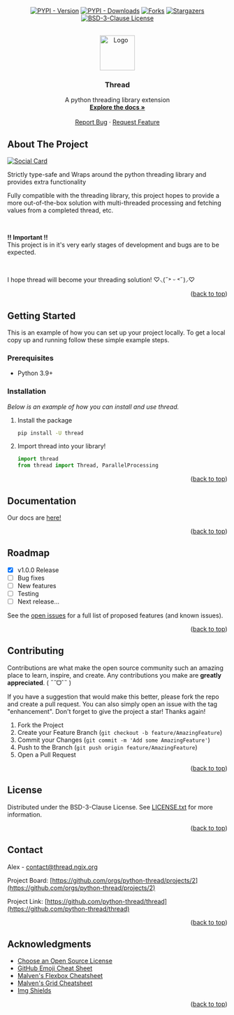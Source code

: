<a name="readme-top"></a>



<!-- PROJECT SHIELDS -->
<div align="center">

  <a href="[pypi-url]">[![PYPI - Version][version-shield]][pypi-url]</a>
  <a href="[pypi-url]">[![PYPI - Downloads][downloads-shield]][pypi-url]</a>
  <a href="[forks-url]">[![Forks][forks-shield]][forks-url]</a>
  <a href="[stars-url]">[![Stargazers][stars-shield]][stars-url]</a>
  <a href="[license-url]">[![BSD-3-Clause License][license-shield]][license-url]</a>

</div>

<!-- PROJECT LOGO -->
<br />
<div align="center">
  <a href="https://github.com/python-thread/thread">
    <img src="https://thread.ngjx.org/favicon.svg" alt="Logo" width="80" height="80">
  </a>

  <h3 align="center">Thread</h3>

  <p align="center">
    A python threading library extension
    <br />
    <a href="https://thread.ngjx.org"><strong>Explore the docs »</strong></a>
    <br />
    <br />
    <a href="https://github.com/python-thread/thread/issues">Report Bug</a>
    ·
    <a href="https://github.com/python-thread/thread/issues">Request Feature</a>
  </p>
</div>



<!-- ABOUT THE PROJECT -->
## About The Project

[![Social Card][socialcard]](https://thread.ngjx.org)

Strictly type-safe and Wraps around the python threading library and provides extra functionality

Fully compatible with the threading library, this project hopes to provide a more out-of-the-box solution with multi-threaded processing and fetching values from a completed thread, etc.

<br />

**!! Important !!**<br />
This project is in it's very early stages of development and bugs are to be expected.

<br />

I hope thread will become your threading solution! ♡⸜(˶˃ ᵕ ˂˶)⸝♡

<p align="right">(<a href="#readme-top">back to top</a>)</p>



<!-- GETTING STARTED -->
## Getting Started

This is an example of how you can set up your project locally.
To get a local copy up and running follow these simple example steps.

### Prerequisites

* Python 3.9+

### Installation

_Below is an example of how you can install and use thread._

1. Install the package
   ```sh
   pip install -U thread
   ```
2. Import thread into your library!
   ```py
   import thread
   from thread import Thread, ParallelProcessing
   ```

<p align="right">(<a href="#readme-top">back to top</a>)</p>



<!-- DOCS -->
## Documentation

Our docs are [here!](https://thread.ngjx.org)

<p align="right">(<a href="#readme-top">back to top</a>)</p>



<!-- ROADMAP -->
## Roadmap

- [x] v1.0.0 Release
- [ ] Bug fixes
- [ ] New features
- [ ] Testing
- [ ] Next release...

See the [open issues](https://github.com/python-thread/thread/issues) for a full list of proposed features (and known issues).

<p align="right">(<a href="#readme-top">back to top</a>)</p>



<!-- CONTRIBUTING -->
## Contributing

Contributions are what make the open source community such an amazing place to learn, inspire, and create. Any contributions you make are **greatly appreciated**. ( ˶ˆᗜˆ˵ )

If you have a suggestion that would make this better, please fork the repo and create a pull request. You can also simply open an issue with the tag "enhancement".
Don't forget to give the project a star! Thanks again!

1. Fork the Project
2. Create your Feature Branch (`git checkout -b feature/AmazingFeature`)
3. Commit your Changes (`git commit -m 'Add some AmazingFeature'`)
4. Push to the Branch (`git push origin feature/AmazingFeature`)
5. Open a Pull Request

<p align="right">(<a href="#readme-top">back to top</a>)</p>



<!-- LICENSE -->
## License

Distributed under the BSD-3-Clause License. See [LICENSE.txt](./LICENSE.txt) for more information.

<p align="right">(<a href="#readme-top">back to top</a>)</p>



<!-- CONTACT -->
## Contact

Alex - [contact@thread.ngjx.org](mailto:contact@thread.ngjx.org)

Project Board: [https://github.com/orgs/python-thread/projects/2](https://github.com/orgs/python-thread/projects/2)

Project Link: [https://github.com/python-thread/thread](https://github.com/python-thread/thread)

<p align="right">(<a href="#readme-top">back to top</a>)</p>



<!-- ACKNOWLEDGMENTS -->
## Acknowledgments

* [Choose an Open Source License](https://choosealicense.com)
* [GitHub Emoji Cheat Sheet](https://www.webpagefx.com/tools/emoji-cheat-sheet)
* [Malven's Flexbox Cheatsheet](https://flexbox.malven.co/)
* [Malven's Grid Cheatsheet](https://grid.malven.co/)
* [Img Shields](https://shields.io)

<p align="right">(<a href="#readme-top">back to top</a>)</p>



<!-- MARKDOWN LINKS & IMAGES -->
<!-- https://www.markdownguide.org/basic-syntax/#reference-style-links -->
[version-shield]: https://img.shields.io/pypi/v/thread.svg?style=for-the-badge&color=efd0cd
[downloads-shield]: https://img.shields.io/pypi/dm/thread.svg?style=for-the-badge
[pypi-url]: https://pypi.org/project/thread/
[forks-shield]: https://img.shields.io/github/forks/python-thread/thread.svg?style=for-the-badge
[forks-url]: https://github.com/python-thread/thread/network/members
[stars-shield]: https://img.shields.io/github/stars/python-thread/thread.svg?style=for-the-badge&color=yellow
[stars-url]: https://github.com/python-thread/thread/stargazers
[license-shield]: https://img.shields.io/github/license/python-thread/thread.svg?style=for-the-badge
[license-url]: https://github.com/python-thread/thread/blob/master/LICENSE.txt
[socialcard]: https://thread.ngjx.org/socialcard-white.jpg

